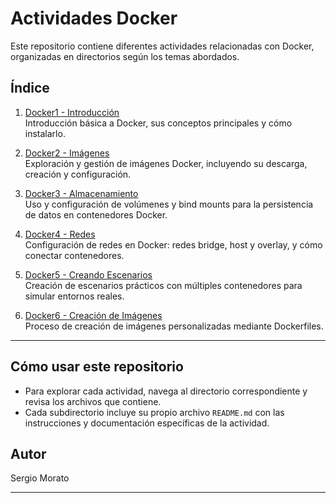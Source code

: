 # **Actividades Docker**

Este repositorio contiene diferentes actividades relacionadas con Docker, organizadas en directorios según los temas abordados.

## **Índice**

1. [Docker1 - Introducción](Docker1_Introduccion/README.md)  
   Introducción básica a Docker, sus conceptos principales y cómo instalarlo.

2. [Docker2 - Imágenes](Docker2_Imagenes/README.md)  
   Exploración y gestión de imágenes Docker, incluyendo su descarga, creación y configuración.

3. [Docker3 - Almacenamiento](Docker3_Almacenamiento/README.md)  
   Uso y configuración de volúmenes y bind mounts para la persistencia de datos en contenedores Docker.

4. [Docker4 - Redes](Docker4_Redes/README.md)  
   Configuración de redes en Docker: redes bridge, host y overlay, y cómo conectar contenedores.

5. [Docker5 - Creando Escenarios](Docker5_CreandoEscenarios/README.md)  
   Creación de escenarios prácticos con múltiples contenedores para simular entornos reales.

6. [Docker6 - Creación de Imágenes](Docker6_CreacionDeImagenes/README.md)  
   Proceso de creación de imágenes personalizadas mediante Dockerfiles.

---

## **Cómo usar este repositorio**

- Para explorar cada actividad, navega al directorio correspondiente y revisa los archivos que contiene.  
- Cada subdirectorio incluye su propio archivo `README.md` con las instrucciones y documentación específicas de la actividad.

## **Autor**

Sergio Morato

---
